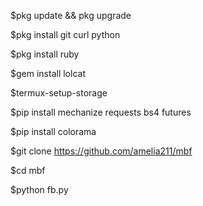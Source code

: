 $pkg update && pkg upgrade

$pkg install git curl python

$pkg install ruby

$gem install lolcat

$termux-setup-storage

$pip install mechanize requests bs4 futures

$pip install colorama

$git clone https://github.com/amelia211/mbf

$cd mbf

$python fb.py
